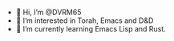 - 👋 Hi, I’m @DVRM65
- 👀 I’m interested in Torah, Emacs and D&D
- 🌱 I’m currently learning Emacs Lisp and Rust.
